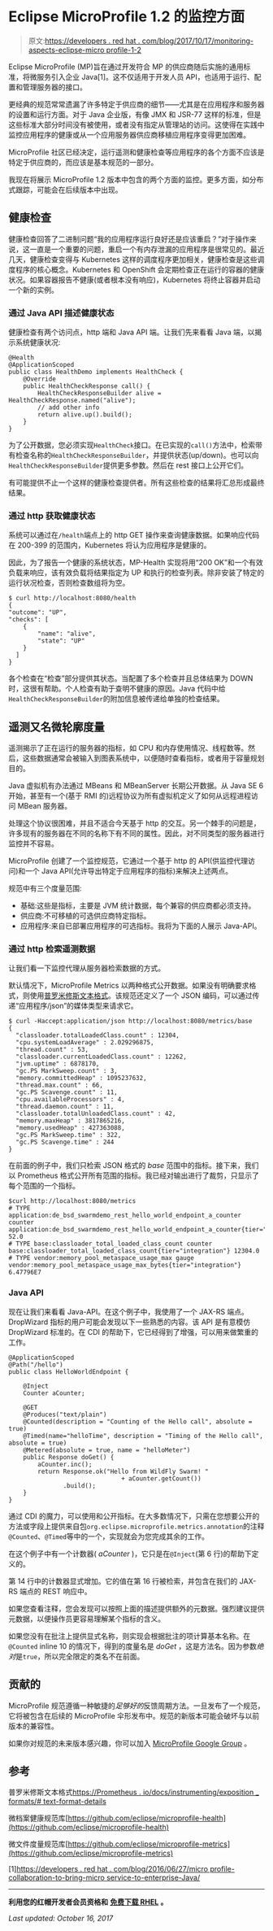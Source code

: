 # Eclipse MicroProfile 1.2 的监控方面

> 原文:[https://developers . red hat . com/blog/2017/10/17/monitoring-aspects-eclipse-micro profile-1-2](https://developers.redhat.com/blog/2017/10/17/monitoring-aspects-eclipse-microprofile-1-2)

Eclipse MicroProfile (MP)旨在通过开发符合 MP 的供应商随后实施的通用标准，将微服务引入企业 Java[1]。这不仅适用于开发人员 API，也适用于运行、配置和管理服务器的接口。

更经典的规范常常遗漏了许多特定于供应商的细节——尤其是在应用程序和服务器的设置和运行方面。对于 Java 企业版，有像 JMX 和 JSR-77 这样的标准，但是这些标准大部分时间没有被使用，或者没有指定从管理站的访问。这使得在实践中监控应用程序的健康或从一个应用服务器供应商移植应用程序变得更加困难。

MicroProfile 社区已经决定，运行遥测和健康检查等应用程序的各个方面不应该是特定于供应商的，而应该是基本规范的一部分。

我现在将展示 MicroProfile 1.2 版本中包含的两个方面的监控。更多方面，如分布式跟踪，可能会在后续版本中出现。

## 健康检查

健康检查回答了二进制问题“我的应用程序运行良好还是应该重启？”对于操作来说，这一直是一个重要的问题，重启一个有内存泄漏的应用程序是很常见的。最近几天，健康检查变得与 Kubernetes 这样的调度程序更加相关，健康检查是这些调度程序的核心概念。Kubernetes 和 OpenShift 会定期检查正在运行的容器的健康状况。如果容器报告不健康(或者根本没有响应)，Kubernetes 将终止容器并启动一个新的实例。

### 通过 Java API 描述健康状态

健康检查有两个访问点，http 端和 Java API 端。让我们先来看看 Java 端，以揭示系统健康状况:

```
@Health
@ApplicationScoped
public class HealthDemo implements HealthCheck {
    @Override
    public HealthCheckResponse call() {
        HealthCheckResponseBuilder alive = HealthCheckResponse.named("alive");
        // add other info
        return alive.up().build();
    }
}
```

为了公开数据，您必须实现`HealthCheck`接口。在已实现的`call()`方法中，检索带有检查名称的`HealthCheckResponseBuilder`，并提供状态(up/down)。也可以向`HealthCheckResponseBuilder`提供更多参数。然后在 rest 接口上公开它们。

有可能提供不止一个这样的健康检查提供者。所有这些检查的结果将汇总形成最终结果。

### 通过 http 获取健康状态

系统可以通过在`/health`端点上的 http GET 操作来查询健康数据。如果响应代码在 200-399 的范围内，Kubernetes 将认为应用程序是健康的。

因此，为了报告一个健康的系统状态，MP-Health 实现将用“200 OK”和一个有效负载来响应，该有效负载将结果指定为 UP 和执行的检查列表。除非安装了特定的运行状况检查，否则检查数组将为空。

```
$ curl http://localhost:8080/health
{
"outcome": "UP",
"checks": [
    {
        "name": "alive",
        "state": "UP"
    }
  ]
}
```

各个检查在“检查”部分提供其状态。当配置了多个检查并且总体结果为 DOWN 时，这很有帮助。个人检查有助于查明不健康的原因。Java 代码中给`HealthCheckResponseBuilder`的附加信息被传递给单独的检查结果。

## 遥测又名微轮廓度量

遥测揭示了正在运行的服务器的指标，如 CPU 和内存使用情况、线程数等。然后，这些数据通常会被输入到图表系统中，以便随时查看指标，或者用于容量规划目的。

Java 虚拟机有办法通过 MBeans 和 MBeanServer 长期公开数据。从 Java SE 6 开始，甚至有一个(基于 RMI 的)远程协议为所有虚拟机定义了如何从远程进程访问 MBean 服务器。

处理这个协议很困难，并且不适合今天基于 http 的交互。另一个棘手的问题是，许多现有的服务器在不同的名称下有不同的属性。因此，对不同类型的服务器进行监控并不容易。

MicroProfile 创建了一个监控规范，它通过一个基于 http 的 API(供监控代理访问)和一个 Java API(允许导出特定于应用程序的指标)来解决上述两点。

规范中有三个度量范围:

*   基础:这些是指标，主要是 JVM 统计数据，每个兼容的供应商都必须支持。
*   供应商:不可移植的可选供应商特定指标。
*   应用程序:来自已部署应用程序的可选指标。我将为下面的人展示 Java-API。

### 通过 http 检索遥测数据

让我们看一下监控代理从服务器检索数据的方式。

默认情况下，MicroProfile Metrics 以两种格式公开数据。如果没有明确要求格式，则使用[普罗米修斯文本格式](https://prometheus.io/docs/instrumenting/exposition_formats/#text-format-details)。该规范还定义了一个 JSON 编码，可以通过传递“应用程序/json”的媒体类型来请求它。

```
$ curl -Haccept:application/json http://localhost:8080/metrics/base
{
  "classloader.totalLoadedClass.count" : 12304,
  "cpu.systemLoadAverage" : 2.029296875,
  "thread.count" : 53,
  "classloader.currentLoadedClass.count" : 12262,
  "jvm.uptime" : 6878170,
  "gc.PS MarkSweep.count" : 3,
  "memory.committedHeap" : 1095237632,
  "thread.max.count" : 66,
  "gc.PS Scavenge.count" : 11,
  "cpu.availableProcessors" : 4,
  "thread.daemon.count" : 11,
  "classloader.totalUnloadedClass.count" : 42,
  "memory.maxHeap" : 3817865216,
  "memory.usedHeap" : 427363088,
  "gc.PS MarkSweep.time" : 322,
  "gc.PS Scavenge.time" : 244
}
```

在前面的例子中，我们只检索 JSON 格式的 *base* 范围中的指标。接下来，我们以 Prometheus 格式公开所有范围的指标。我已经对输出进行了裁剪，只显示了每个范围的一个指标。

```
$curl http://localhost:8080/metrics
# TYPE application:de_bsd_swarmdemo_rest_hello_world_endpoint_a_counter counter
application:de_bsd_swarmdemo_rest_hello_world_endpoint_a_counter{tier="integration"} 52.0
# TYPE base:classloader_total_loaded_class_count counter
base:classloader_total_loaded_class_count{tier="integration"} 12304.0
# TYPE vendor:memory_pool_metaspace_usage_max gauge
vendor:memory_pool_metaspace_usage_max_bytes{tier="integration"} 6.47796E7
```

### Java API

现在让我们来看看 Java-API。在这个例子中，我使用了一个 JAX-RS 端点。DropWizard 指标的用户可能会发现以下一些熟悉的内容。该 API 是有意模仿 DropWizard 标准的。在 CDI 的帮助下，它已经得到了增强，可以用来做繁重的工作。

```
@ApplicationScoped
@Path("/hello")
public class HelloWorldEndpoint {

    @Inject
    Counter aCounter;

    @GET
    @Produces("text/plain")
    @Counted(description = "Counting of the Hello call", absolute = true)
    @Timed(name="helloTime", description = "Timing of the Hello call", absolute = true)
    @Metered(absolute = true, name = "helloMeter")
    public Response doGet() {
        aCounter.inc();
        return Response.ok("Hello from WildFly Swarm! " 
                               + aCounter.getCount())
               .build();
    }
}
```

通过 CDI 的魔力，可以使用和公开指标。在大多数情况下，只需在您想要公开的方法或字段上提供来自包`org.eclipse.microprofile.metrics.annotation`的注释`@Counted`、`@Timed`等中的一个，实现就会为您完成其余的工作。

在这个例子中有一个计数器( *aCounter* )，它只是在`@Inject`(第 6 行)的帮助下定义的。

第 14 行中的计数器显式增加。它的值在第 16 行被检索，并包含在我们的 JAX-RS 端点的 REST 响应中。

如果您查看注释，您会发现可以按照上面的描述提供额外的元数据。强烈建议提供元数据，以便操作员更容易理解某个指标的含义。

如果您没有在批注上提供显式名称，则实现会根据批注的项计算基本名称。在`@Counted` inline 10 的情况下，得到的度量名是 *doGet* ，这是方法名。因为参数*绝对*是`true`，所以完全限定的类名不在前面。

## 贡献的

MicroProfile 规范遵循一种敏捷的*足够好的*反馈周期方法。一旦发布了一个规范，它将被包含在后续的 MicroProfile 伞形发布中。规范的新版本可能会破坏与以前版本的兼容性。

如果你对规范的未来版本感兴趣，你可以加入 [MicroProfile Google Group](https://groups.google.com/forum/#!forum/microprofile) 。

## 参考

普罗米修斯文本格式[https://Prometheus . io/docs/instrumenting/exposition _ formats/# text-format-details](https://prometheus.io/docs/instrumenting/exposition_formats/#text-format-details)

微档案健康规范库[https://github.com/eclipse/microprofile-health](https://github.com/eclipse/microprofile-health)

微文件度量规范库[https://github.com/eclipse/microprofile-metrics](https://github.com/eclipse/microprofile-metrics)

[1][https://developers . red hat . com/blog/2016/06/27/micro profile-collaboration-to-bring-micro service-to-enterprise-Java/](https://developers.redhat.com/blog/2016/06/27/microprofile-collaborating-to-bring-microservices-to-enterprise-java/)

* * *

**利用您的红帽开发者会员资格和** [**免费下载 RHEL**](http://developers.redhat.com/products/rhel/download/) **。**

*Last updated: October 16, 2017*
